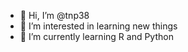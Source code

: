 - 👋 Hi, I’m @tnp38
- 👀 I’m interested in learning new things
- 🌱 I’m currently learning R and Python


<!---
tnp38/tnp38 is a ✨ special ✨ repository because its `README.md` (this file) appears on your GitHub profile.
You can click the Preview link to take a look at your changes.
--->
